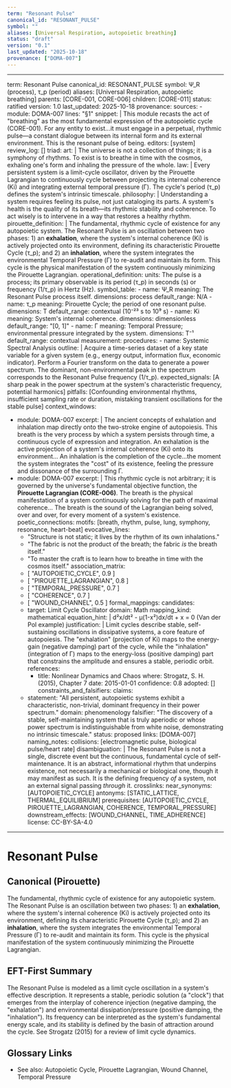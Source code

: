 ```yaml
---
term: "Resonant Pulse"
canonical_id: "RESONANT_PULSE"
symbol: ""
aliases: [Universal Respiration, autopoietic breathing]
status: "draft"
version: "0.1"
last_updated: "2025-10-18"
provenance: ["DOMA-007"]
---
```


---
term: Resonant Pulse
canonical_id: RESONANT_PULSE
symbol: Ψ_R (process), τ_p (period)
aliases: [Universal Respiration, autopoietic breathing]
parents: [CORE-001, CORE-006]
children: [CORE-011]
status: ratified
version: 1.0
last_updated: 2025-10-18
provenance:
  sources:
    - module: DOMA-007
      lines: "§1"
      snippet: |
        This module recasts the act of "breathing" as the most fundamental expression of the autopoietic cycle (CORE-001). For any entity to exist...it must engage in a perpetual, rhythmic pulse—a constant dialogue between its internal form and its external environment. This is the resonant pulse of being.
  editors: [system]
  review_log: []
triad:
  art: |
    The universe is not a collection of things; it is a symphony of rhythms. To exist is to breathe in time with the cosmos, exhaling one's form and inhaling the pressure of the whole.
  law: |
    Every persistent system is a limit-cycle oscillator, driven by the Pirouette Lagrangian to continuously cycle between projecting its internal coherence (Ki) and integrating external temporal pressure (Γ). The cycle's period (τ_p) defines the system's intrinsic timescale.
  philosophy: |
    Understanding a system requires feeling its pulse, not just cataloging its parts. A system's health is the quality of its breath—its rhythmic stability and coherence. To act wisely is to intervene in a way that restores a healthy rhythm.
pirouette_definition: |
  The fundamental, rhythmic cycle of existence for any autopoietic system. The Resonant Pulse is an oscillation between two phases: 1) an **exhalation**, where the system's internal coherence (Ki) is actively projected onto its environment, defining its characteristic Pirouette Cycle (τ_p); and 2) an **inhalation**, where the system integrates the environmental Temporal Pressure (Γ) to re-audit and maintain its form. This cycle is the physical manifestation of the system continuously minimizing the Pirouette Lagrangian.
operational_definition:
  units: The pulse is a process; its primary observable is its period (τ_p) in seconds (s) or frequency (1/τ_p) in Hertz (Hz).
  symbol_table:
    - name: Ψ_R
      meaning: The Resonant Pulse process itself.
      dimensions: process
      default_range: N/A
    - name: τ_p
      meaning: Pirouette Cycle; the period of one resonant pulse.
      dimensions: T
      default_range: contextual (10⁻²³ s to 10⁹ s)
    - name: Ki
      meaning: System's internal coherence.
      dimensions: dimensionless
      default_range: "[0, 1]"
    - name: Γ
      meaning: Temporal Pressure; environmental pressure integrated by the system.
      dimensions: T⁻¹
      default_range: contextual
  measurement:
    procedures:
      - name: Systemic Spectral Analysis
        outline: |
          Acquire a time-series dataset of a key state variable for a given system (e.g., energy output, information flux, economic indicator). Perform a Fourier transform on the data to generate a power spectrum. The dominant, non-environmental peak in the spectrum corresponds to the Resonant Pulse frequency (1/τ_p).
        expected_signals: [A sharp peak in the power spectrum at the system's characteristic frequency, potential harmonics]
        pitfalls: [Confounding environmental rhythms, insufficient sampling rate or duration, mistaking transient oscillations for the stable pulse]
context_windows:
  - module: DOMA-007
    excerpt: |
      The ancient concepts of exhalation and inhalation map directly onto the two-stroke engine of autopoiesis. This breath is the very process by which a system persists through time, a continuous cycle of expression and integration. An exhalation is the active projection of a system's internal coherence (Ki) onto its environment... An inhalation is the completion of the cycle...the moment the system integrates the "cost" of its existence, feeling the pressure and dissonance of the surrounding Γ.
  - module: DOMA-007
    excerpt: |
      This rhythmic cycle is not arbitrary; it is governed by the universe's fundamental objective function, the **Pirouette Lagrangian (CORE-006)**. The breath is the physical manifestation of a system continuously solving for the path of maximal coherence... The breath is the sound of the Lagrangian being solved, over and over, for every moment of a system's existence.
poetic_connections:
  motifs: [breath, rhythm, pulse, lung, symphony, resonance, heart-beat]
  evocative_lines:
    - "Structure is not static; it lives by the rhythm of its own inhalations."
    - "The fabric is not the product of the breath; the fabric *is* the breath itself."
    - "To master the craft is to learn how to breathe in time with the cosmos itself."
  association_matrix:
    - [ "AUTOPOIETIC_CYCLE", 0.9 ]
    - [ "PIROUETTE_LAGRANGIAN", 0.8 ]
    - [ "TEMPORAL_PRESSURE", 0.7 ]
    - [ "COHERENCE", 0.7 ]
    - [ "WOUND_CHANNEL", 0.5 ]
formal_mappings:
  candidates:
    - target: Limit Cycle Oscillator
      domain: Math
      mapping_kind: mathematical
      equation_hint: |
        d²x/dt² - μ(1-x²)dx/dt + x = 0  (Van der Pol example)
      justification: |
        Limit cycles describe stable, self-sustaining oscillations in dissipative systems, a core feature of autopoiesis. The "exhalation" (projection of Ki) maps to the energy-gain (negative damping) part of the cycle, while the "inhalation" (integration of Γ) maps to the energy-loss (positive damping) part that constrains the amplitude and ensures a stable, periodic orbit.
      references:
        - title: Nonlinear Dynamics and Chaos
          where: Strogatz, S. H. (2015), Chapter 7
          date: 2015-01-01
      confidence: 0.8
  adopted: []
constraints_and_falsifiers:
  claims:
    - statement: "All persistent, autopoietic systems exhibit a characteristic, non-trivial, dominant frequency in their power spectrum."
      domain: phenomenology
      falsifier: "The discovery of a stable, self-maintaining system that is truly aperiodic or whose power spectrum is indistinguishable from white noise, demonstrating no intrinsic timescale."
      status: proposed
      links: [DOMA-007]
naming_notes:
  collisions: [electromagnetic pulse, biological pulse/heart rate]
  disambiguation: |
    The Resonant Pulse is not a single, discrete event but the continuous, fundamental cycle of self-maintenance. It is an abstract, informational rhythm that underpins existence, not necessarily a mechanical or biological one, though it may manifest as such. It is the defining frequency *of* a system, not an external signal passing *through* it.
crosslinks:
  near_synonyms: [AUTOPOIETIC_CYCLE]
  antonyms: [STATIC_LATTICE, THERMAL_EQUILIBRIUM]
  prerequisites: [AUTOPOIETIC_CYCLE, PIROUETTE_LAGRANGIAN, COHERENCE, TEMPORAL_PRESSURE]
  downstream_effects: [WOUND_CHANNEL, TIME_ADHERENCE]
license: CC-BY-SA-4.0
---

# Resonant Pulse

## Canonical (Pirouette)
The fundamental, rhythmic cycle of existence for any autopoietic system. The Resonant Pulse is an oscillation between two phases: 1) an **exhalation**, where the system's internal coherence (Ki) is actively projected onto its environment, defining its characteristic Pirouette Cycle (τ_p); and 2) an **inhalation**, where the system integrates the environmental Temporal Pressure (Γ) to re-audit and maintain its form. This cycle is the physical manifestation of the system continuously minimizing the Pirouette Lagrangian.

## EFT-First Summary
The Resonant Pulse is modeled as a limit cycle oscillation in a system's effective description. It represents a stable, periodic solution (a "clock") that emerges from the interplay of coherence injection (negative damping, the "exhalation") and environmental dissipation/pressure (positive damping, the "inhalation"). Its frequency can be interpreted as the system's fundamental energy scale, and its stability is defined by the basin of attraction around the cycle. See Strogatz (2015) for a review of limit cycle dynamics.

## Glossary Links
- See also: Autopoietic Cycle, Pirouette Lagrangian, Wound Channel, Temporal Pressure